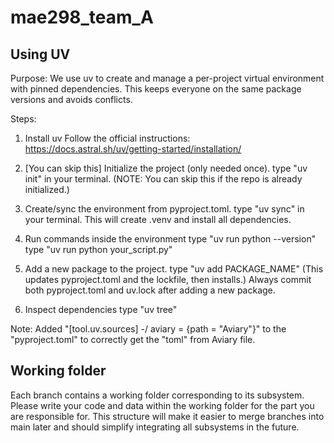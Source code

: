 # mae298_team_A
## Using UV

Purpose:
We use uv to create and manage a per-project virtual environment with pinned dependencies. This keeps everyone on the same package versions and avoids conflicts.

Steps:
1. Install uv
Follow the official instructions:
https://docs.astral.sh/uv/getting-started/installation/

2. [You can skip this] Initialize the project (only needed once).
type "uv init" in your terminal.
(NOTE: You can skip this if the repo is already initialized.)

3. Create/sync the environment from pyproject.toml.
type "uv sync" in your terminal.
This will create .venv and install all dependencies.

4. Run commands inside the environment
type "uv run python --version"
type "uv run python your_script.py"

5. Add a new package to the project.
type "uv add PACKAGE_NAME"
(This updates pyproject.toml and the lockfile, then installs.)
Always commit both pyproject.toml and uv.lock after adding a new package.

6. Inspect dependencies
type "uv tree"

Note: Added "[tool.uv.sources] -/ aviary = {path = "Aviary"}" to the "pyproject.toml" to correctly get the "toml" from Aviary file.

## Working folder
Each branch contains a working folder corresponding to its subsystem. Please write your code and data within the working folder for the part you are responsible for. This structure will make it easier to merge branches into main later and should simplify integrating all subsystems in the future.
